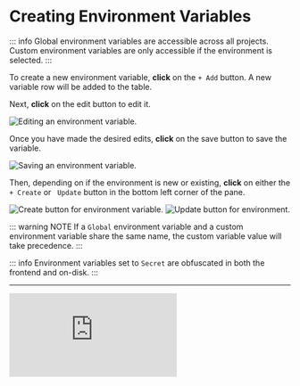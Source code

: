 # Creating Environment Variables

::: info
Global environment variables are accessible across all projects. Custom environment variables are only accessible if the environment is selected.
:::

To create a new environment variable, **click** on the `+ Add` button. A new variable row will be added to the table.

Next, **click** on the edit button <code><Icon icon="fas fa-pen-to-square" /></code> to edit it.

<img alt="Editing an environment variable." src="/_images/edit_global_env_variable.png" center/>

Once you have made the desired edits, **click** on the save button <code><Icon icon="fas fa-save" /></code> to save the variable.

<img alt="Saving an environment variable." src="/_images/save_global_env_variable.png" center/>

Then, depending on if the environment is new or existing, **click** on either the `+ Create` or <code><Icon icon="fas fa-save" /> Update</code> button in the bottom left corner of the pane.

<img alt="Create button for environment variable." src="/_images/create_button.png" center/>

<img alt="Update button for environment." src="/_images/update_button.png" center/>

::: warning NOTE
If a `Global` environment variable and a custom environment variable share the same name, the custom variable value will take precedence.
:::

::: info
Environment variables set to `Secret` are obfuscated in both the frontend and on-disk.
:::

---

<div class="video small">
  <iframe src="https://www.youtube.com/embed/QbW4K0nhykg?si=7eXllbShqhGd2Gzs" title="YouTube video player." frameborder="0"></iframe>
</div>
